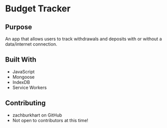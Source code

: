 # Budget Tracker

## Purpose
An app that allows users to track withdrawals and deposits with or without a data/internet connection.

## Built With
- JavaScript
- Mongoose
- IndexDB
- Service Workers

## Contributing
- zachburkhart on GitHub
- Not open to contributors at this time!